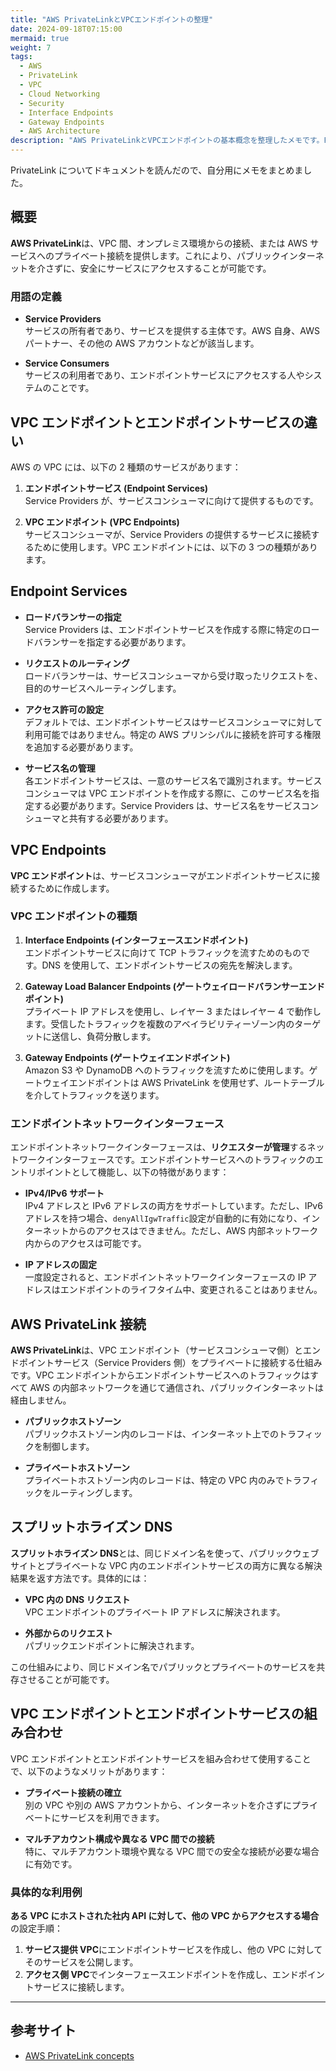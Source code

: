 ```yaml
---
title: "AWS PrivateLinkとVPCエンドポイントの整理"
date: 2024-09-18T07:15:00
mermaid: true
weight: 7
tags:
  - AWS
  - PrivateLink
  - VPC
  - Cloud Networking
  - Security
  - Interface Endpoints
  - Gateway Endpoints
  - AWS Architecture
description: "AWS PrivateLinkとVPCエンドポイントの基本概念を整理したメモです。PrivateLinkを使用することで、インターネットを経由せずにVPC間やオンプレミス環境、AWSサービスへの安全な接続を実現します。エンドポイントサービスやVPCエンドポイントの種類（インターフェース、ゲートウェイロードバランサー、ゲートウェイ）について解説し、スプリットホライズンDNSやプライベート接続の活用方法も説明します。"
---
```


PrivateLink についてドキュメントを読んだので、自分用にメモをまとめました。

## 概要

**AWS PrivateLink**は、VPC 間、オンプレミス環境からの接続、または AWS サービスへのプライベート接続を提供します。これにより、パブリックインターネットを介さずに、安全にサービスにアクセスすることが可能です。

### 用語の定義

- **Service Providers**  
  サービスの所有者であり、サービスを提供する主体です。AWS 自身、AWS パートナー、その他の AWS アカウントなどが該当します。

- **Service Consumers**  
  サービスの利用者であり、エンドポイントサービスにアクセスする人やシステムのことです。

## VPC エンドポイントとエンドポイントサービスの違い

AWS の VPC には、以下の 2 種類のサービスがあります：

1. **エンドポイントサービス (Endpoint Services)**  
   Service Providers が、サービスコンシューマに向けて提供するものです。

2. **VPC エンドポイント (VPC Endpoints)**  
   サービスコンシューマが、Service Providers の提供するサービスに接続するために使用します。VPC エンドポイントには、以下の 3 つの種類があります。

## Endpoint Services

- **ロードバランサーの指定**  
  Service Providers は、エンドポイントサービスを作成する際に特定のロードバランサーを指定する必要があります。

- **リクエストのルーティング**  
  ロードバランサーは、サービスコンシューマから受け取ったリクエストを、目的のサービスへルーティングします。

- **アクセス許可の設定**  
  デフォルトでは、エンドポイントサービスはサービスコンシューマに対して利用可能ではありません。特定の AWS プリンシパルに接続を許可する権限を追加する必要があります。

- **サービス名の管理**  
  各エンドポイントサービスは、一意のサービス名で識別されます。サービスコンシューマは VPC エンドポイントを作成する際に、このサービス名を指定する必要があります。Service Providers は、サービス名をサービスコンシューマと共有する必要があります。

## VPC Endpoints

**VPC エンドポイント**は、サービスコンシューマがエンドポイントサービスに接続するために作成します。

### VPC エンドポイントの種類

1. **Interface Endpoints (インターフェースエンドポイント)**  
   エンドポイントサービスに向けて TCP トラフィックを流すためのものです。DNS を使用して、エンドポイントサービスの宛先を解決します。

2. **Gateway Load Balancer Endpoints (ゲートウェイロードバランサーエンドポイント)**  
   プライベート IP アドレスを使用し、レイヤー 3 またはレイヤー 4 で動作します。受信したトラフィックを複数のアベイラビリティーゾーン内のターゲットに送信し、負荷分散します。

3. **Gateway Endpoints (ゲートウェイエンドポイント)**  
   Amazon S3 や DynamoDB へのトラフィックを流すために使用します。ゲートウェイエンドポイントは AWS PrivateLink を使用せず、ルートテーブルを介してトラフィックを送ります。

### エンドポイントネットワークインターフェース

エンドポイントネットワークインターフェースは、**リクエスターが管理**するネットワークインターフェースです。エンドポイントサービスへのトラフィックのエントリポイントとして機能し、以下の特徴があります：

- **IPv4/IPv6 サポート**  
  IPv4 アドレスと IPv6 アドレスの両方をサポートしています。ただし、IPv6 アドレスを持つ場合、`denyAllIgwTraffic`設定が自動的に有効になり、インターネットからのアクセスはできません。ただし、AWS 内部ネットワーク内からのアクセスは可能です。

- **IP アドレスの固定**  
  一度設定されると、エンドポイントネットワークインターフェースの IP アドレスはエンドポイントのライフタイム中、変更されることはありません。

## AWS PrivateLink 接続

**AWS PrivateLink**は、VPC エンドポイント（サービスコンシューマ側）とエンドポイントサービス（Service Providers 側）をプライベートに接続する仕組みです。VPC エンドポイントからエンドポイントサービスへのトラフィックはすべて AWS の内部ネットワークを通じて通信され、パブリックインターネットは経由しません。

- **パブリックホストゾーン**  
  パブリックホストゾーン内のレコードは、インターネット上でのトラフィックを制御します。

- **プライベートホストゾーン**  
  プライベートホストゾーン内のレコードは、特定の VPC 内のみでトラフィックをルーティングします。

## スプリットホライズン DNS

**スプリットホライズン DNS**とは、同じドメイン名を使って、パブリックウェブサイトとプライベートな VPC 内のエンドポイントサービスの両方に異なる解決結果を返す方法です。具体的には：

- **VPC 内の DNS リクエスト**  
  VPC エンドポイントのプライベート IP アドレスに解決されます。

- **外部からのリクエスト**  
  パブリックエンドポイントに解決されます。

この仕組みにより、同じドメイン名でパブリックとプライベートのサービスを共存させることが可能です。

## VPC エンドポイントとエンドポイントサービスの組み合わせ

VPC エンドポイントとエンドポイントサービスを組み合わせて使用することで、以下のようなメリットがあります：

- **プライベート接続の確立**  
  別の VPC や別の AWS アカウントから、インターネットを介さずにプライベートにサービスを利用できます。

- **マルチアカウント構成や異なる VPC 間での接続**  
  特に、マルチアカウント環境や異なる VPC 間での安全な接続が必要な場合に有効です。

### 具体的な利用例

**ある VPC にホストされた社内 API に対して、他の VPC からアクセスする場合**の設定手順：

1. **サービス提供 VPC**にエンドポイントサービスを作成し、他の VPC に対してそのサービスを公開します。
2. **アクセス側 VPC**でインターフェースエンドポイントを作成し、エンドポイントサービスに接続します。

---

## 参考サイト

- [AWS PrivateLink concepts](https://docs.aws.amazon.com/vpc/latest/privatelink/concepts.html)
